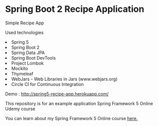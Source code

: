 # Spring Boot 2  Recipe Application

Simple Recipe App
 
 Used technologies 
  <li>Spring 5
  <li> Spring Boot 2 
  <li>Spring Data JPA 
  <li>Spring Boot DevTools 
  <li>Project Lombok
  <li> Mockito  
  <li>Thymeleaf 
  <li>WebJars - Web Libraries in Jars (www.webjars.org) 
  <li>Circle CI for Continuous Integration

Demo : http://spring5-recipe-app.herokuapp.com/

This repository is for an example application Spring Framework 5 Online Udemy course 

You can learn about my Spring Framework 5 Online course [here.](https://go.springframework.guru/spring-framework-5-online-course)